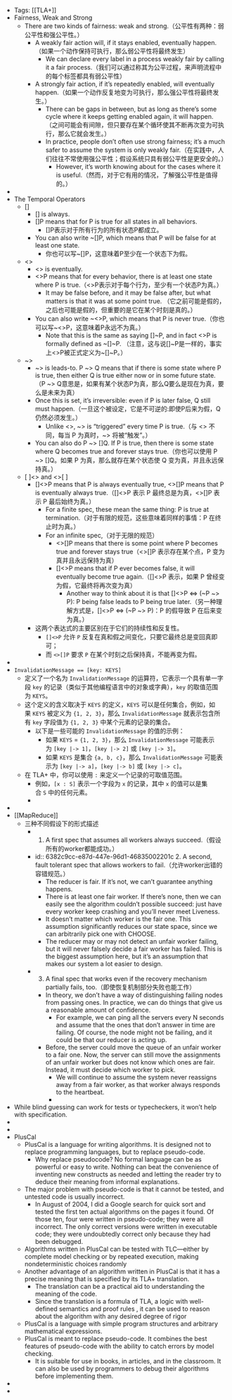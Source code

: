 - Tags: [[TLA+]]
- Fairness, Weak and Strong
	- There are two kinds of fairness: weak and strong.（公平性有两种：弱公平性和强公平性。）
		- A weakly fair action will, if it stays enabled, eventually happen.（如果一个动作保持可执行，那么弱公平性将最终发生）
			- We can declare every label in a process weakly fair by calling it a fair process.（我们可以通过称其为公平过程，来声明流程中的每个标签都具有弱公平性）
		- A strongly fair action, if it’s repeatedly enabled, will eventually happen.（如果一个动作反复地变为可执行，那么强公平性将最终发生。）
			- There can be gaps in between, but as long as there’s some cycle where it keeps getting enabled again, it will happen.（之间可能会有间隙，但只要存在某个循环使其不断再次变为可执行，那么它就会发生。）
			- In practice, people don’t often use strong fairness; it’s a much safer to assume the system is only weakly fair.（在实践中，人们往往不常使用强公平性；假设系统只具有弱公平性是更安全的。）
				- However, it’s worth knowing about for the cases where it is useful.（然而，对于它有用的情况，了解强公平性是值得的。）
-
- The Temporal Operators
	- []
		- [] is always.
		- []P means that for P is true for all states in all behaviors.
			- []P表示对于所有行为的所有状态P都成立。
		- You can also write ~[]P, which means that P will be false for at least one state.
			- 你也可以写~[]P，这意味着P至少在一个状态下为假。
	- <>
		- <> is eventually.
		- <>P means that for every behavior, there is at least one state where P is true.（<>P表示对于每个行为，至少有一个状态P为真。）
			- It may be false before, and it may be false after, but what matters is that it was at some point true. （它之前可能是假的，之后也可能是假的，但重要的是它在某个时刻是真的。）
		- You can also write ~<>P, which means that P is never true.（你也可以写~<>P，这意味着P永远不为真。）
			- Note that this is the same as saying []~P, and in fact <>P is formally defined as ~[]~P. （注意，这与说[]~P是一样的，事实上<>P被正式定义为~[]~P。）
	- ~>
		- ~> is leads-to. P ~> Q means that if there is some state where P is true, then either Q is true either now or in some future state.（P ~> Q意思是，如果有某个状态P为真，那么Q要么是现在为真，要么是未来为真）
		- Once this is set, it’s irreversible: even if P is later false, Q still must happen.（一旦这个被设定，它是不可逆的:即使P后来为假，Q仍然必须发生。）
			- Unlike <>, ~> is “triggered” every time P is true.（与 <> 不同，每当 P 为真时，~> 将被“触发”。）
		- You can also do P ~> []Q. If P is true, then there is some state where Q becomes true and forever stays true.（你也可以使用 P ~> []Q。如果 P 为真，那么就存在某个状态使 Q 变为真，并且永远保持真。）
	- [ ]<> and <>[ ]
		- []<>P means that P is always eventually true, <>[]P means that P is eventually always true.（[]<>P 表示 P 最终总是为真，<>[]P 表示 P 最后始终为真。）
			- For a finite spec, these mean the same thing: P is true at termination.（对于有限的规范，这些意味着同样的事情：P 在终止时为真。）
			- For an infinite spec,（对于无限的规范）
				- <>[]P means that there is some point where P becomes true and forever stays true（<>[]P 表示存在某个点，P 变为真并且永远保持为真）
				- []<>P means that if P ever becomes false, it will eventually become true again.（[]<>P 表示，如果 P 曾经变为假，它最终将再次变为真）
					- Another way to think about it is that []<>P <=> (~P ~> P): P being false leads to P being true later.（另一种理解方式是，[]<>P <=> (~P ~> P)：P 的假导致 P 在后来变为真。）
		- 这两个表达式的主要区别在于它们的持续性和反复性。
			- `[]<>P` 允许 `P` 反复在真和假之间变化，只要它最终总是变回真即可；
			- 而 `<>[]P` 要求 `P` 在某个时刻之后保持真，不能再变为假。
-
- `InvalidationMessage == [key: KEYS]`
	- 定义了一个名为 `InvalidationMessage` 的运算符，它表示一个具有单一字段 `key` 的记录（类似于其他编程语言中的对象或字典），`key` 的取值范围为 `KEYS`。
	- 这个定义的含义取决于 `KEYS` 的定义，`KEYS` 可以是任何集合，例如，如果 `KEYS` 被定义为 `{1, 2, 3}`，那么 `InvalidationMessage` 就表示包含所有 `key` 字段值为 `{1, 2, 3}` 中某个元素的记录的集合。
		- 以下是一些可能的 `InvalidationMessage` 的值的示例：
			- 如果 `KEYS` = `{1, 2, 3}`，那么 `InvalidationMessage` 可能表示为 `[key |-> 1]`，`[key |-> 2]` 或 `[key |-> 3]`。
			- 如果 `KEYS` 是集合 `{a, b, c}`，那么 `InvalidationMessage` 可能表示为 `[key |-> a]`，`[key |-> b]` 或 `[key |-> c]`。
	- 在 TLA+ 中，你可以使用 `:` 来定义一个记录的可取值范围。
		- 例如，`[x : S]` 表示一个字段为 `x` 的记录，其中 `x` 的值可以是集合 `S` 中的任何元素。
		-
-
- [[MapReduce]]
	- 三种不同假设下的形式描述
		- 1. A first spec that assumes all workers always succeed.（假设所有的worker都能成功。）
		- id:: 6382c9cc-e87d-447e-96d1-46835002201c
		  2. A second, fault tolerant spec that allows workers to fail.（允许worker出错的容错规范。）
			- The reducer is fair. If it’s not, we can’t guarantee anything happens.
			- There is at least one fair worker. If there’s none, then we can easily see the algorithm couldn’t possible succeed: just have every worker keep crashing and you’ll never meet Liveness.
			- It doesn’t matter which worker is the fair one. This assumption significantly reduces our state space, since we can arbitrarily pick one with CHOOSE.
			- The reducer may or may not detect an unfair worker failing, but it will never falsely decide a fair worker has failed. This is the biggest assumption here, but it’s an assumption that makes our system a lot easier to design.
		- 3. A final spec that works even if the recovery mechanism partially fails, too.（即使恢复机制部分失败也能工作）
			- In theory, we don’t have a way of distinguishing failing nodes from passing ones. In practice, we can do things that give us a reasonable amount of confidence.
				- For example, we can ping all the servers every N seconds and assume that the ones that don’t answer in time are failing. Of course, the node might not be failing, and it could be that our reducer is acting up.
			- Before, the server could move the queue of an unfair worker to a fair one. Now, the server can still move the assignments of an unfair worker but does not know which ones are fair. Instead, it must decide which worker to pick.
				- We will continue to assume the system never reassigns away from a fair worker, as that worker always responds to the heartbeat.
				-
- While blind guessing can work for tests or typecheckers, it won’t help with specification.
-
-
- PlusCal
	- PlusCal is a language for writing algorithms. It is designed not to replace programming languages, but to replace pseudo-code.
		- Why replace pseudocode? No formal language can be as powerful or easy to write. Nothing can beat the convenience of inventing new constructs as needed and letting the reader try to deduce their meaning from informal explanations.
	- The major problem with pseudo-code is that it cannot be tested, and untested code is usually incorrect.
		- In August of 2004, I did a Google search for quick sort and tested the first ten actual algorithms on the pages it found. Of those ten, four were written in pseudo-code; they were all incorrect. The only correct versions were written in executable code; they were undoubtedly correct only because they had been debugged.
	- Algorithms written in PlusCal can be tested with TLC—either by complete model checking or by repeated execution, making nondeterministic choices randomly
	- Another advantage of an algorithm written in PlusCal is that it has a precise meaning that is specified by its TLA+ translation.
		- The translation can be a practical aid to understanding the meaning of the code.
		- Since the translation is a formula of TLA, a logic with well-defined semantics and proof rules , it can be used to reason about the algorithm with any desired degree of rigor
	- PlusCal is a language with simple program structures and arbitrary mathematical expressions.
	- PlusCal is meant to replace pseudo-code. It combines the best features of pseudo-code with the ability to catch errors by model checking.
		- It is suitable for use in books, in articles, and in the classroom. It can also be used by programmers to debug their algorithms before implementing them.
-
-